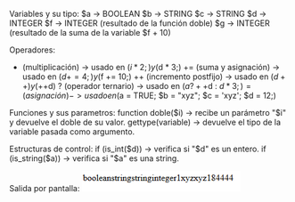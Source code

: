   Variables y su tipo:
  $a -> BOOLEAN
  $b -> STRING
  $c -> STRING
  $d -> INTEGER
  $f -> INTEGER (resultado de la función doble)
  $g -> INTEGER (resultado de la suma de la variable $f + 10)

  Operadores:
  * (multiplicación)  -> usado en ($i * 2;) y ($d * 3;) 
  += (suma y asignación) -> usado en ($d += 4;) y ($f += 10;)
  ++ (incremento postfijo) -> usado en ($d++) y (++$d)
  ? (operador ternario) -> usado en ($a ? ++$d : $d * 3;)
  = (asignación) -> usado en ($a = TRUE; $b = "xyz"; $c = 'xyz'; $d = 12;)

  Funciones y sus parametros:
  function doble($i) -> recibe un parámetro "$i" y devuelve el doble de su valor.
  gettype(variable) -> devuelve el tipo de la variable pasada como argumento.

  Estructuras de control:
  if (is_int($d)) -> verifica si "$d" es un entero.
  if (is_string($a)) -> verifica si "$a" es una string.

  Salida por pantalla:
  ![alt text](image.png)
